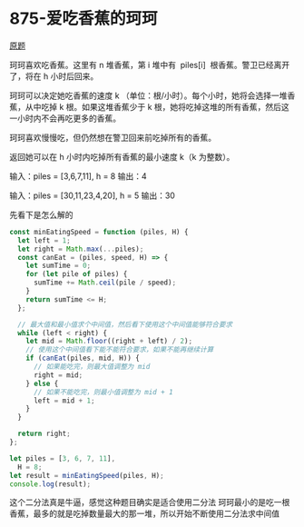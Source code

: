 # 875-爱吃香蕉的珂珂

[原题](https://leetcode-cn.com/problems/koko-eating-bananas/)

珂珂喜欢吃香蕉。这里有 n 堆香蕉，第 i 堆中有  piles[i]  根香蕉。警卫已经离开了，将在 h 小时后回来。

珂珂可以决定她吃香蕉的速度 k （单位：根/小时）。每个小时，她将会选择一堆香蕉，从中吃掉 k 根。如果这堆香蕉少于 k 根，她将吃掉这堆的所有香蕉，然后这一小时内不会再吃更多的香蕉。

珂珂喜欢慢慢吃，但仍然想在警卫回来前吃掉所有的香蕉。

返回她可以在 h 小时内吃掉所有香蕉的最小速度 k（k 为整数）。

输入：piles = [3,6,7,11], h = 8
输出：4

输入：piles = [30,11,23,4,20], h = 5
输出：30

先看下是怎么解的

```javascript
const minEatingSpeed = function (piles, H) {
  let left = 1;
  let right = Math.max(...piles);
  const canEat = (piles, speed, H) => {
    let sumTime = 0;
    for (let pile of piles) {
      sumTime += Math.ceil(pile / speed);
    }
    return sumTime <= H;
  };

  // 最大值和最小值求个中间值，然后看下使用这个中间值能够符合要求
  while (left < right) {
    let mid = Math.floor((right + left) / 2);
    // 使用这个中间值看下能不能符合要求，如果不能再继续计算
    if (canEat(piles, mid, H)) {
      // 如果能吃完，则最大值调整为 mid
      right = mid;
    } else {
      // 如果不能吃完，则最小值调整为 mid + 1
      left = mid + 1;
    }
  }

  return right;
};

let piles = [3, 6, 7, 11],
  H = 8;
let result = minEatingSpeed(piles, H);
console.log(result);
```

这个二分法真是牛逼，感觉这种题目确实是适合使用二分法
珂珂最小的是吃一根香蕉，最多的就是吃掉数量最大的那一堆，所以开始不断使用二分法求中间值
